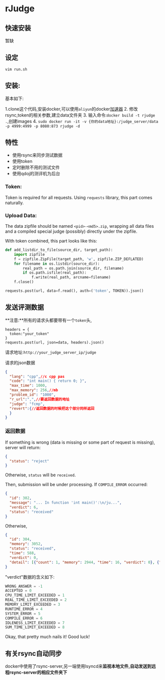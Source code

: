 # rJudge

## 快速安装

暂缺

## 设定

```
vim run.sh
```

## 安装:

基本如下:

 1.clone这个代码,安装docker,可以使用`aliyun`的docker[加速器](https://cr.console.aliyun.com/?spm=5176.100239.blogcont29941.12.fOsBW8)
 2. 修改rsync,token的相关参数,建立data文件夹
 3. 输入命令:`docker build -t rjudge .`,创建images
 4. `sudo docker run -it -v {你的data地址}:/judge_server/data -p 4999:4999 -p 8080:873 rjudge -d`

## 特性

 - 使用rsync来同步测试数据
 - 使用token
 - 定时删除不用的测试文件
 - 使用qdoj的测评机为后台

### Token:

Token is required for all requests. Using `requests` library, this part comes naturally.

### Upload Data:

The data zipfile should be named `<pid>-<md5>.zip`, wrapping all data files and a compiled special judge (possibly) directly under the zipfile.

With token combined, this part looks like this:
```python
def add_listdir_to_file(source_dir, target_path):
    import zipfile
    f = zipfile.ZipFile(target_path, 'w', zipfile.ZIP_DEFLATED)
    for filename in os.listdir(source_dir):
        real_path = os.path.join(source_dir, filename)
        if os.path.isfile(real_path):
            f.write(real_path, arcname=filename)
    f.close()
```
```python
requests.post(url, data=f.read(), auth=('token', TOKEN)).json()
```

## 发送评测数据

**注意:**所有的请求头都要带有一个`token`头,

```node
headers = {
  token:"your_token"
}
requests.post(url, json=data, headers).json()
```

请求地址:`http://your_judge_server_ip/judge`

请求的json数据
```json
{
  "lang": "cpp",//c cpp pas
  "code": "int main() { return 0; }",
  "max_time": 1000,
  "max_memory": 256,//mb
  "problem_id": "1000",
  "r_url":",",//要返回数据的地址
  "judge": "fcmp",
  "revert":{//返回数据的时候把这个部分同样返回
  }
}
```

### 返回数据

If something is wrong (data is missing or some part of request is missing), server will return:
```json
{
  "status": "reject"
}
```
Otherwise, `status` will be `received`.

Then, submission will be under processing. If `COMPILE_ERROR` occurred:
```json
{
  "id": 302,
  "message": "... In function 'int main()':\n/ju...",
  "verdict": 6,
  "status": "received"
}
```

Otherwise,
```json
{
  "id": 304, 
  "memory": 3052, 
  "status": "received", 
  "time": 588, 
  "verdict": 0,
  "detail": [{"count": 1, "memory": 2944, "time": 16, "verdict": 0}, {"count": 2, "memory": 2944, "time": 16, "verdict": 0}]
}
```

"verdict"数据的含义如下:
```python
WRONG_ANSWER = -1
ACCEPTED = 0
CPU_TIME_LIMIT_EXCEEDED = 1
REAL_TIME_LIMIT_EXCEEDED = 2
MEMORY_LIMIT_EXCEEDED = 3
RUNTIME_ERROR = 4
SYSTEM_ERROR = 5
COMPILE_ERROR = 6
IDLENESS_LIMIT_EXCEEDED = 7
SUM_TIME_LIMIT_EXCEEDED = 8
```

Okay, that pretty much nails it! Good luck!

## 有关rsync自动同步

docker中使用了rsync-server,另一端使用lsyncd来**监视本地文件,自动发送到远程rsync-server的相应文件夹下**
